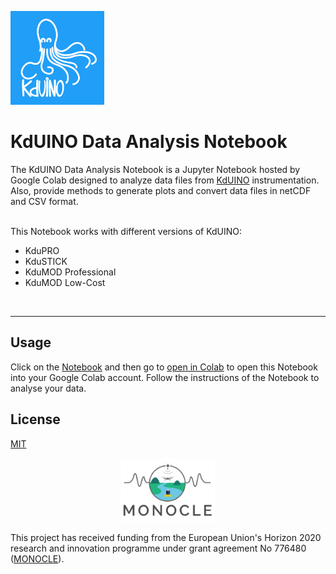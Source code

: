 <p align="left">
<img width="150" src="./docs/img_docs/logo_kduino.png">
</p>
<h1><b>KdUINO Data Analysis Notebook</b></h1>



The KdUINO Data Analysis Notebook is a Jupyter Notebook hosted by Google Colab designed to analyze data files from [KdUINO](https://monocle-h2020.eu/Sensors_and_services/KdUINO) instrumentation. Also, provide methods to generate plots and convert data files in netCDF and CSV format.

</br>
This Notebook works with different versions of KdUINO:

*   KduPRO
*   KduSTICK
*   KduMOD Professional
*   KduMOD Low-Cost

</br>

---

## Usage

Click on the [Notebook](https://github.com/Carlos-Rodero/kduino_data_analysis_notebook/blob/main/Kduino_Data_Analysis_Notebook.ipynb) and then go to [open in Colab](https://colab.research.google.com/github/Carlos-Rodero/test_colab/blob/main/Kduino_Data_Analysis_Notebook.ipynb) to open this Notebook into your Google Colab account.
Follow the instructions of the Notebook to analyse your data.

## License

[MIT](LICENSE)

<p align="center">
<img width="150" src="./docs/img_docs/logo.png">
</p>

This project has received funding from the European Union's Horizon 2020 research and innovation programme under grant agreement No 776480 ([MONOCLE](https://monocle-h2020.eu/)).
